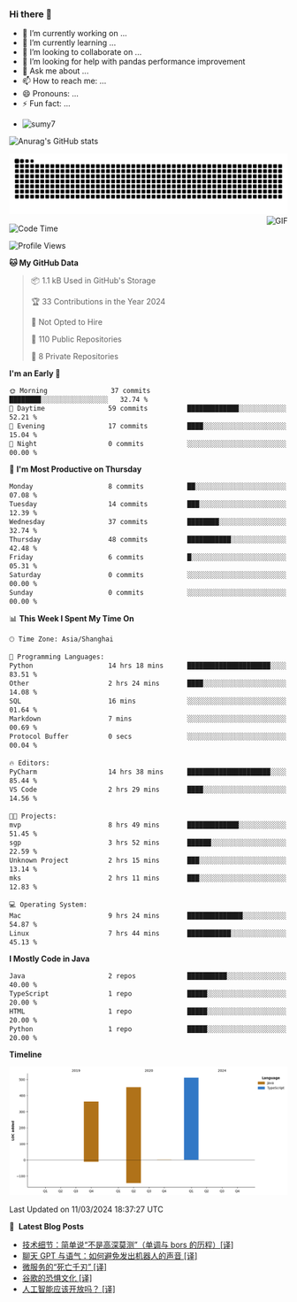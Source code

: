 ### Hi there 👋
<!--
**alloevil/alloevil** is a ✨ _special_ ✨ repository because its `README.md` (this file) appears on your GitHub profile.

Here are some ideas to get you started:

- 🔭 I’m currently working on ...
- 🌱 I’m currently learning ...
- 👯 I’m looking to collaborate on ...
- 🤔 I’m looking for help with ...
- 💬 Ask me about ...
- 📫 How to reach me: ...
- 😄 Pronouns: ...
- ⚡ Fun fact: ...
-->

- 🔭 I’m currently working on ...
- 🌱 I’m currently learning ...
- 👯 I’m looking to collaborate on ...
- 🤔 I’m looking for help with pandas performance improvement
- 💬 Ask me about ...
- 📫 How to reach me: ...
- 😄 Pronouns: ...
- ⚡ Fun fact: ...
  
+ ![sumy7](https://komarev.com/ghpvc/?username=alloevil)

![Anurag's GitHub stats](https://github-readme-stats.vercel.app/api?username=alloevil&show_icons=true&bg_color=00000000)

<picture align="center">
  <source media="(prefers-color-scheme: dark)" srcset="https://github.com/alloevil/alloevil/blob/output/github-contribution-grid-snake.svg">
  <source media="(prefers-color-scheme: dark)" srcset="https://github.com/alloevil/alloevil/blob/output/github-contribution-grid-snake.svg">
  <img alt="github contribution grid snake animation" src="https://github.com/alloevil/alloevil/blob/output/github-contribution-grid-snake.svg">
</picture>

<img align="right" alt="GIF" src="https://raw.githubusercontent.com/JoeyBling/JoeyBling/master/pic/pusheencode.gif" />

<!--START_SECTION:waka-->
![Code Time](http://img.shields.io/badge/Code%20Time-2%2C120%20hrs%209%20mins-blue)

![Profile Views](http://img.shields.io/badge/Profile%20Views-0-blue)

**🐱 My GitHub Data** 

> 📦 1.1 kB Used in GitHub's Storage 
 > 
> 🏆 33 Contributions in the Year 2024
 > 
> 🚫 Not Opted to Hire
 > 
> 📜 110 Public Repositories 
 > 
> 🔑 8 Private Repositories 
 > 
**I'm an Early 🐤** 

```text
🌞 Morning                37 commits          ████████░░░░░░░░░░░░░░░░░   32.74 % 
🌆 Daytime                59 commits          █████████████░░░░░░░░░░░░   52.21 % 
🌃 Evening                17 commits          ████░░░░░░░░░░░░░░░░░░░░░   15.04 % 
🌙 Night                  0 commits           ░░░░░░░░░░░░░░░░░░░░░░░░░   00.00 % 
```
📅 **I'm Most Productive on Thursday** 

```text
Monday                   8 commits           ██░░░░░░░░░░░░░░░░░░░░░░░   07.08 % 
Tuesday                  14 commits          ███░░░░░░░░░░░░░░░░░░░░░░   12.39 % 
Wednesday                37 commits          ████████░░░░░░░░░░░░░░░░░   32.74 % 
Thursday                 48 commits          ███████████░░░░░░░░░░░░░░   42.48 % 
Friday                   6 commits           █░░░░░░░░░░░░░░░░░░░░░░░░   05.31 % 
Saturday                 0 commits           ░░░░░░░░░░░░░░░░░░░░░░░░░   00.00 % 
Sunday                   0 commits           ░░░░░░░░░░░░░░░░░░░░░░░░░   00.00 % 
```


📊 **This Week I Spent My Time On** 

```text
🕑︎ Time Zone: Asia/Shanghai

💬 Programming Languages: 
Python                   14 hrs 18 mins      █████████████████████░░░░   83.51 % 
Other                    2 hrs 24 mins       ████░░░░░░░░░░░░░░░░░░░░░   14.08 % 
SQL                      16 mins             ░░░░░░░░░░░░░░░░░░░░░░░░░   01.64 % 
Markdown                 7 mins              ░░░░░░░░░░░░░░░░░░░░░░░░░   00.69 % 
Protocol Buffer          0 secs              ░░░░░░░░░░░░░░░░░░░░░░░░░   00.04 % 

🔥 Editors: 
PyCharm                  14 hrs 38 mins      █████████████████████░░░░   85.44 % 
VS Code                  2 hrs 29 mins       ████░░░░░░░░░░░░░░░░░░░░░   14.56 % 

🐱‍💻 Projects: 
mvp                      8 hrs 49 mins       █████████████░░░░░░░░░░░░   51.45 % 
sgp                      3 hrs 52 mins       ██████░░░░░░░░░░░░░░░░░░░   22.59 % 
Unknown Project          2 hrs 15 mins       ███░░░░░░░░░░░░░░░░░░░░░░   13.14 % 
mks                      2 hrs 11 mins       ███░░░░░░░░░░░░░░░░░░░░░░   12.83 % 

💻 Operating System: 
Mac                      9 hrs 24 mins       ██████████████░░░░░░░░░░░   54.87 % 
Linux                    7 hrs 44 mins       ███████████░░░░░░░░░░░░░░   45.13 % 
```

**I Mostly Code in Java** 

```text
Java                     2 repos             ██████████░░░░░░░░░░░░░░░   40.00 % 
TypeScript               1 repo              █████░░░░░░░░░░░░░░░░░░░░   20.00 % 
HTML                     1 repo              █████░░░░░░░░░░░░░░░░░░░░   20.00 % 
Python                   1 repo              █████░░░░░░░░░░░░░░░░░░░░   20.00 % 
```



**Timeline**

![Lines of Code chart](https://raw.githubusercontent.com/alloevil/alloevil/main/assets/bar_graph.png)


 Last Updated on 11/03/2024 18:37:27 UTC
<!--END_SECTION:waka-->

📕 &nbsp;**Latest Blog Posts**
<!-- BLOG-POST-LIST:START -->
- [技术细节：简单说“不是高深莫测”（单调与 bors 的历程）[译]](https://baoyu.io/translations/software-engineering/technicalities-not-rocket-science)
- [聊天 GPT 与语气：如何避免发出机器人的声音 [译]](https://baoyu.io/translations/prompt-engineering/chatgpt-and-tone)
- [微服务的“死亡千刃” [译]](https://baoyu.io/translations/architecture/death-by-a-thousand-microservices)
- [谷歌的恐惧文化 [译]](https://baoyu.io/translations/google/google-culture-of-fear)
- [人工智能应该开放吗？ [译]](https://baoyu.io/translations/ai/should-ai-be-open)
<!-- BLOG-POST-LIST:END -->
